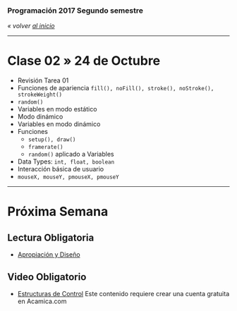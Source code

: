 ### Programación 2017 Segundo semestre

*« volver [al inicio](https://github.com/sergiomajluf/Programacion-20172S2)*

------

# Clase 02 » 24 de Octubre

* Revisión Tarea 01
* Funciones de apariencia `fill(), noFill(), stroke(), noStroke(), strokeWeight()`
* `random()`
* Variables en modo estático
* Modo dinámico
* Variables en modo dinámico
* Funciones
  - `setup(), draw()`
  - `framerate()`
  - `random()` aplicado a Variables
* Data Types: `int, float, boolean`
* Interacción básica de usuario
* `mouseX, mouseY, pmouseX, pmouseY`


---



# Próxima Semana

## Lectura Obligatoria
* [Apropiación y Diseño](https://www.interaction-design.org/literature/article/appropriation-and-design-a-tale-of-two-concepts)



## Video Obligatorio

* [Estructuras de Control](https://www.acamica.com/clases/373/programacion-creativa-con-processing/estructuras-de-control-condicionales) Este contenido requiere crear una cuenta gratuita en Acamica.com



